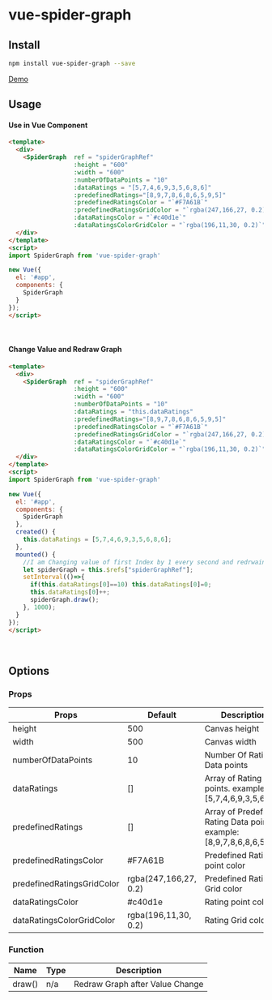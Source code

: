 # vue-spider-graph

## Install
``` bash
npm install vue-spider-graph --save
```

[Demo](https://vue-spider-graph.herokuapp.com/)

## Usage

#### Use in Vue Component

```html
<template>
  <div>
    <SpiderGraph  ref = "spiderGraphRef"
                  :height = "600"
                  :width = "600"
                  :numberOfDataPoints = "10"
                  :dataRatings = "[5,7,4,6,9,3,5,6,8,6]"
                  :predefinedRatings="[8,9,7,8,6,8,6,5,9,5]"
                  :predefinedRatingsColor = "`#F7A61B`"
                  :predefinedRatingsGridColor = "`rgba(247,166,27, 0.2)`"
                  :dataRatingsColor = "`#c40d1e`"
                  :dataRatingsColorGridColor = "`rgba(196,11,30, 0.2)`"></SpiderGraph>
  </div>
</template>
<script>
import SpiderGraph from 'vue-spider-graph'

new Vue({
  el: '#app',
  components: {
    SpiderGraph
  }
});
</script>
```
<br>

#### Change Value and Redraw Graph

```html
<template>
  <div>
    <SpiderGraph  ref = "spiderGraphRef"
                  :height = "600"
                  :width = "600"
                  :numberOfDataPoints = "10"
                  :dataRatings = "this.dataRatings"
                  :predefinedRatings="[8,9,7,8,6,8,6,5,9,5]"
                  :predefinedRatingsColor = "`#F7A61B`"
                  :predefinedRatingsGridColor = "`rgba(247,166,27, 0.2)`"
                  :dataRatingsColor = "`#c40d1e`"
                  :dataRatingsColorGridColor = "`rgba(196,11,30, 0.2)`"></SpiderGraph>
  </div>
</template>
<script>
import SpiderGraph from 'vue-spider-graph'

new Vue({
  el: '#app',
  components: {
    SpiderGraph
  },
  created() {
    this.dataRatings = [5,7,4,6,9,3,5,6,8,6];
  },
  mounted() {
    //I am Changing value of first Index by 1 every second and redrwaing Graph
    let spiderGraph = this.$refs["spiderGraphRef"];
    setInterval(()=>{
      if(this.dataRatings[0]==10) this.dataRatings[0]=0;
      this.dataRatings[0]++;
      spiderGraph.draw();
    }, 1000);
  }
});
</script>
```
<br>

## Options

### Props
| Props       | Default  | Description  |
| ----------- | ---------|--------------|
| height      | 500      | Canvas height |
| width      | 500      | Canvas width |
| numberOfDataPoints | 10      | Number Of Rating Data points |
| dataRatings      | []      | Array of Rating Data points. example: [5,7,4,6,9,3,5,6,8,6] |
| predefinedRatings      | []      | Array of Predefined Rating Data points. example: [8,9,7,8,6,8,6,5,9,5] |
| predefinedRatingsColor      | #F7A61B      | Predefined Rating point color |
| predefinedRatingsGridColor      | rgba(247,166,27, 0.2)      | Predefined Rating Grid color|
| dataRatingsColor      | #c40d1e      | Rating point color |
| dataRatingsColorGridColor      | rgba(196,11,30, 0.2)      | Rating Grid color |


### Function
| Name        | Type           | Description                |
| ----------- |:---------------| ---------------------------|
| draw()    | n/a  | Redraw Graph after Value Change |

